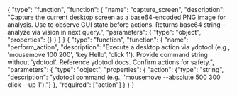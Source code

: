 <Tool name="capture_screen">
{
"type": "function",
"function": {
"name": "capture_screen",
"description": "Capture the current desktop screen as a base64-encoded PNG image for analysis. Use to observe GUI state before actions. Returns base64 string—analyze via vision in next query.",
"parameters": {
"type": "object",
"properties": {}
}
}
}
</Tool>
<Tool name="perform_action">
{
"type": "function",
"function": {
"name": "perform_action",
"description": "Execute a desktop action via ydotool (e.g., 'mousemove 100 200', 'key Hello', 'click 1'). Provide command string without 'ydotool'. Reference ydotool docs. Confirm actions for safety.",
"parameters": {
"type": "object",
"properties": {
"action": {"type": "string", "description": "ydotool command (e.g., 'mousemove --absolute 500 300 click --up 1')."}
},
"required": ["action"]
}
}
}
</Tool>
